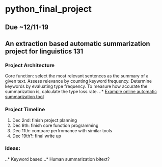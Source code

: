 # python_final_project

## Due ~12/11-19

## An extraction based automatic summarization project for linguistics 131

### Project Architecture
  Core function: select the most relevant sentences as the summary of a given text. Assess relevance by counting keyword frequency. Determine keywords by evaluating type frequency. To measure how accurate the summarization is, calculate the type loss rate.
..* [Example online automatic summarization tool](https://smmry.com/)
### Project Timeline
1. Dec 2nd: finish project planning
2. Dec 9th: finish core function programming
3. Dec 11th: compare perfromance with similar tools
4. Dec 19th?: final write up
### Ideas:
..* Keyword based
..* Human summarization bitext?
